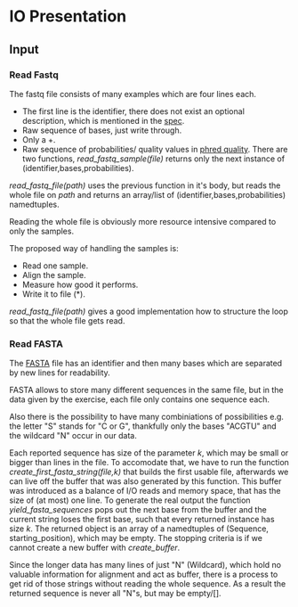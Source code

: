 # IO Presentation

## Input

### Read Fastq
The fastq file consists of many examples which are four lines each.
- The first line is the identifier, there does not exist an optional description, which is mentioned in the [spec](https://en.wikipedia.org/wiki/FASTQ_format).
- Raw sequence of bases, just write through.
- Only a +.
- Raw sequence of probabilities/ quality values in [phred quality](https://en.wikipedia.org/wiki/Phred_quality_score).
There are two functions, *read_fastq_sample(file)* returns only the next instance of (identifier,bases,probabilities).

*read_fastq_file(path)* uses the previous function in it's body, but reads the whole file on *path* and returns an array/list of (identifier,bases,probabilities) namedtuples.

Reading the whole file is obviously more resource intensive compared to only the samples.

The proposed way of handling the samples is:
- Read one sample.
- Align the sample.
- Measure how good it performs.
- Write it to file (\*).

*read_fastq_file(path)* gives a good implementation how to structure the loop so that the whole file gets read.

### Read FASTA
The [FASTA](https://en.wikipedia.org/wiki/FASTA_format) file has an identifier and then many bases which are separated by new lines for readability.

FASTA allows to store many different sequences in the same file, but in the data given by the exercise, each file only contains one sequence each.

Also there is the possibility to have many combiniations of possibilities e.g. the letter "S" stands for "C or G", thankfully only the bases "ACGTU" and the wildcard "N" occur in our data.

Each reported sequence has size of the parameter *k*, which may be small or bigger than lines in the file.
To accomodate that, we have to run the function *create_first_fasta_string(file,k)* that builds the first usable file, afterwards we can live off the buffer that was also generated by this function.
This buffer was introduced as a balance of I/O reads and memory space, that has the size of (at most) one line.
To generate the real output the function *yield_fasta_sequences*  pops out the next base from the buffer and the current string loses the first base,
such that every returned instance has size *k*. The returned object is an array of a namedtuples of (Sequence, starting_position), which may be empty.
The stopping criteria is if we cannot create a new buffer with *create_buffer*.

Since the longer data has many lines of just "N" (Wildcard), which hold no valuable information for alignment and act as buffer, there is a process to get rid of those strings without reading the whole sequence.
As a result the returned sequence is never all "N"s, but may be empty/[].